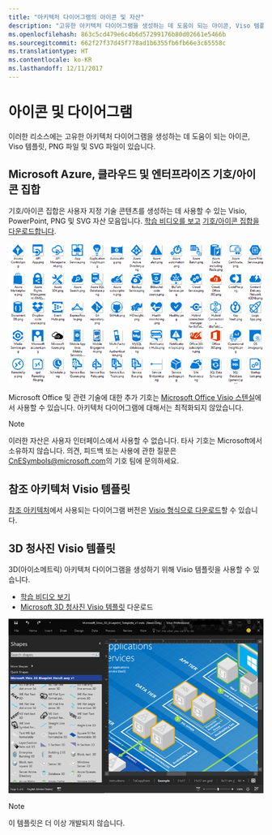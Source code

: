 ```yaml
---
title: "아키텍처 다이어그램의 아이콘 및 자산"
description: "고유한 아키텍처 다이어그램을 생성하는 데 도움이 되는 아이콘, Viso 템플릿, PNG 파일 및 SVG 파일"
ms.openlocfilehash: 863c5cd479e6c4b6d57299176b80d02661e5466b
ms.sourcegitcommit: 662f27f37d45f778ad1b6355fb6fb66e3c65558c
ms.translationtype: HT
ms.contentlocale: ko-KR
ms.lasthandoff: 12/11/2017
---
```

# <a name="icons-and-diagrams"></a>아이콘 및 다이어그램

이러한 리소스에는 고유한 아키텍처 다이어그램을 생성하는 데 도움이 되는 아이콘, Viso 템플릿, PNG 파일 및 SVG 파일이 있습니다.

## <a name="microsoft-azure-cloud-and-enterprise-symbolicon-set"></a>Microsoft Azure, 클라우드 및 엔터프라이즈 기호/아이콘 집합

기호/아이콘 집합은 사용자 지정 기술 콘텐츠를 생성하는 데 사용할 수 있는 Visio, PowerPoint, PNG 및 SVG 자산 모음입니다.
[학습 비디오를 보고](http://aka.ms/CnESymbolsVideo) [기호/아이콘 집합을 다운로드합니다](http://aka.ms/CnESymbols). 

![클라우드 및 엔터프라이즈 기호/아이콘 집합](./_images/CnESymbols.png)

Microsoft Office 및 관련 기술에 대한 추가 기호는 [Microsoft Office Visio 스텐실](http://www.microsoft.com/en-us/download/details.aspx?id=35772)에서 사용할 수 있습니다. 아키텍처 다이어그램에 대해서는 최적화되지 않았습니다.   

> [!NOTE]
> 이러한 자산은 사용자 인터페이스에서 사용할 수 없습니다. 타사 기호는 Microsoft에서 소유하지 않습니다.
> 의견, 피드백 또는 사용에 관한 질문은 [CnESymbols@microsoft.com](mailto:CnESymbols@microsoft.com)의 기호 팀에 문의하세요.

## <a name="reference-architectures-visio-template"></a>참조 아키텍처 Visio 템플릿 

[참조 아키텍처](../reference-architectures/index.md)에서 사용되는 다이어그램 버전은 [Visio 형식으로 다운로드](https://aka.ms/arch-diagrams)할 수 있습니다.

## <a name="3d-blueprint-visio-template"></a>3D 청사진 Visio 템플릿

3D(아이소메트릭) 아키텍처 다이어그램을 생성하기 위해 Visio 템플릿을 사용할 수 있습니다.

- [학습 비디오 보기](http://aka.ms/3dBlueprintTemplateVideo) 
- [Microsoft 3D 청사진 Visio 템플릿](http://aka.ms/3DBlueprintTemplate) 다운로드

![Microsoft 3D 청사진 Visio 템플릿](./_images/3DBlueprintVisioTemplate.png)

> [!NOTE]
> 이 템플릿은 더 이상 개발되지 않습니다.
